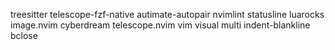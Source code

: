 treesitter
telescope-fzf-native
autimate-autopair
nvimlint
statusline
luarocks
image.nvim
cyberdream
telescope.nvim
vim visual multi
indent-blankline
bclose